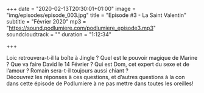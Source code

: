 +++
date = "2020-02-13T20:30:01+01:00"
image = "img/episodes/episode_003.jpg"
title = "Episode #3 - La Saint Valentin"
subtitle = "Février 2020"
mp3 = "https://sound.podlumiere.com/podlumiere_episode3.mp3"
soundcloudtrack = ""
duration = "1:12:34"


+++

Loic retrouvera-t-il la boîte à Jingle ? Quel est le pouvoir magique de Marine ? Que va faire David le 14 Février ? Qui est Dom, cet expert du sexe et de l’amour ? Romain sera-t-il toujours aussi chiant ?  
Découvrez les réponses à ces questions, et d’autres questions à la con dans cette épisode de Podlumiere à ne pas mettre dans toutes les oreilles!

